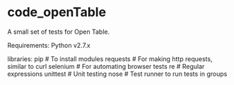 # code_openTable
A small set of tests for Open Table.

Requirements:
  Python v2.7.x

libraries:
  pip           # To install modules 
  requests      # For making http requests, similar to curl
  selenium      # For automating browser tests
  re            # Regular expressions
  unittest      # Unit testing
  nose          # Test runner to run tests in groups
  


